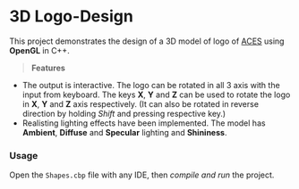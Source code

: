 # 3D Logo-Design
This project demonstrates the design of a 3D model of logo of <a href="https://aces.ioepc.edu.np">ACES</a> using __OpenGL__ in C++.

> __Features__
- The output is interactive. The logo can be rotated in all 3 axis with the input from keyboard. The keys __X__, __Y__ and __Z__ can be used to rotate the logo in __X__, __Y__ and __Z__ axis respectively. (It can also be rotated in reverse direction by holding _Shift_ and pressing respective  key.)
- Realisting lighting effects have been implemented. The model has __Ambient__, __Diffuse__ and  __Specular__ lighting and __Shininess__.

### Usage
Open the <code>Shapes.cbp</code> file with any IDE, then _compile and run_ the project.
